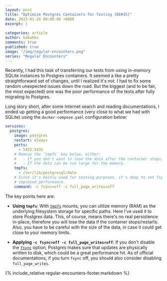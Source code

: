 ```yaml
---
layout: post
title: "Optimize Postgres Containers for Testing [RE#15]"
date: 2023-01-26 00:00:00 +0000
excerpt: |
    
categories: article
author: babakks
comments: true
published: true
image: "/img/regular-encounters.png"
series: "Regular Encounters"
---
```


Recently, I had this task of transferring our tests from using in-memory SQLite instances to Postgres containers. It seemed a like a pretty straightforward set of changes, until I realized it's not. I had to fix some random unexpected issues down the road. But the biggest (and to be fair, the most expected) one was the poor performance of the tests after fully migrating to Postgres.

Long story short, after some Internet search and reading documentations, I ended up getting a good performance (very close to what we had with SQLite) using the `docker-compose.yaml` configuration below: 

```yaml
services:
  postgres:
    image: postgres
    restart: always
    ports:
      - 5432:5432
    # Remove the `tmpfs` key below, either:
    #   - If you don't want to lose the data after the container stops/restarts.
    #   - If the data can be too large for the memory.
    tmpfs:
      - /var/lib/postgresql/data
    # Since it's mainly used for testing purposes, it's okay to set fsync=off for
    # improved performance.
    command: -c fsync=off -c full_page_writes=off
```

The key points here are:

- **Using `tmpfs`**: With [`tmpfs`][tmpfs] mounts, you can utilize memory (RAM) as the underlying filesystem storage for specific paths. Here I've used it to store Postgres data. This, of course, means there's no real persistence in-place, therefore you will lose the data if the container stops/restarts. Also, you have to be careful with the size of the data, in case it could get close to your memory limits.

[tmpfs]: https://docs.docker.com/storage/tmpfs

- **Applying `-c fsync=off -c full_page_writes=off`**: If you don't disable the [`fsync`][fsync] option, Postgres makes sure that updates are physically written to disk, which could be a great performance hit. As of official documentations, if you turn `fsync` off, you should also consider disabling `full_page_writes`.

[fsync]: https://www.postgresql.org/docs/current/runtime-config-wal.html

{% include_relative regular-encounters-footer.markdown %}
